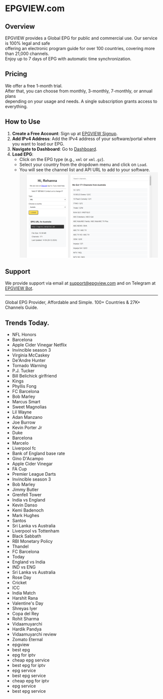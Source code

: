 # EPGVIEW.com



## Overview
EPGVIEW provides a Global EPG for public and commercial use. Our service is 100% legal and safe\
offering an electronic program guide for over 100 countries, covering more than 21,000 channels.\
Enjoy up to 7 days of EPG with automatic time synchronization.

## Pricing
We offer a free 1-month trial. \
After that, you can choose from monthly, 3-monthly, 7-monthly, or annual plans \
depending on your usage and needs. A single subscription grants access to everything.

## How to Use
1. **Create a Free Account**: Sign up at [EPGVIEW Signup](https://epgview.com/signup.php).
2. **Add IPv4 Address**: Add the IPv4 address of your software/portal where you want to load our EPG.
3. **Navigate to Dashboard**: Go to [Dashboard](https://epgview.com/dashboard.php).
4. **Load EPG**:
   - Click on the EPG type (e.g., `xml` or `xml.gz`).
   - Select your country from the dropdown menu and click on `Load`.
   - You will see the channel list and API URL to add to your software.
![EPGVIEW](img/dashboard.png)
## Support
We provide support via email at [support@epgview.com](mailto:support@epgview.com) and on Telegram at [EPGVIEW Bot](https://t.me/epgview_bot).

---

Global EPG Provider, Affordable and Simple. 100+ Countries & 27K+ Channels Guide.

## Trends Today.

- NFL Honors
- Barcelona
- Apple Cider Vinegar Netflix
- Invincible season 3
- Virginia McCaskey
- De'Andre Hunter
- Tornado Warning
- P.J. Tucker
- Bill Belichick girlfriend
- Kings
- Phyllis Fong
- FC Barcelona
- Bob Marley
- Marcus Smart
- Sweet Magnolias
- Lil Wayne
- Adan Manzano
- Joe Burrow
- Kevin Porter Jr
- Duke
- Barcelona
- Marcelo
- Liverpool fc
- Bank of England base rate
- Gino D'Acampo
- Apple Cider Vinegar
- FA Cup
- Premier League Darts
- Invincible season 3
- Bob Marley
- Jimmy Butler
- Grenfell Tower
- India vs England
- Kevin Danso
- Kemi Badenoch
- Mark Hughes
- Santos
- Sri Lanka vs Australia
- Liverpool vs Tottenham
- Black Sabbath
- RBI Monetary Policy
- Thandel
- FC Barcelona
- Today
- England vs India
- IND vs ENG
- Sri Lanka vs Australia
- Rose Day
- Cricket
- ICC
- India Match
- Harshit Rana
- Valentine's Day
- Shreyas Iyer
- Copa del Rey
- Rohit Sharma
- Vidaamuyarchi
- Hardik Pandya
- Vidaamuyarchi review
- Zomato Eternal
- epgview
- best epg
- epg for iptv
- cheap epg service
- best epg for iptv
- epg service
- best epg service
- cheap epg for iptv
- epg service
- best epg service
